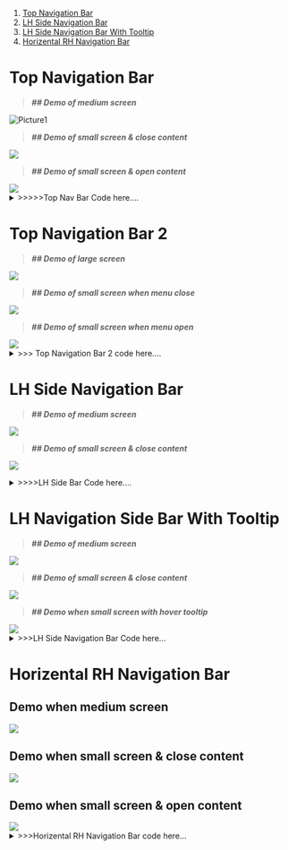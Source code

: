 1. [Top Navigation Bar](#topNav)
1. [LH Side Navigation Bar](#LHSideBar)
1. [LH Side Navigation Bar With Tooltip](#LHSideBarTooltip)
1. [Horizental RH Navigation Bar](#RHNav)



<a name='topNav'></a>

# Top Navigation Bar  

> ***## Demo of medium screen***

![Picture1](./images//nav/forMd.jpg "Picture1")

> ***## Demo of small screen & close content***

<img src='./images/nav/smClose.jpg' />

> ***## Demo of small screen & open content***

<img src='./images/nav/smOpen.jpg' />

<details>
<summary> >>>>>Top Nav Bar Code here....</summary>

## Header.js
- ইহা হল মেইন লেআউট অর্থাৎ কন্টেইনার 
- এখানে নির্ধারণ করা হল মিডিয়াম স্ক্রিন এর ওয়াইডথ ও হাইট।
```js
import React from "react";
import Nav from "./Nav";

const Header = (props) => {
  return (
    <div className="bg-indigo-600 w-full h-screen">
      <Nav />
      {props.children}
    </div>
  );
};

export default Header;
```
## Nav.js
- এখানে Navlink থেকে মেনু ও লিংক লোড হবে। 
### Medium screen
- দুইটি পার্ট লোগো এবং কনটেন্ট যাহা ফ্লেক্স এর মাধ্যমে বিটউইন থাকবে।
- এই পার্টে কনটেন্টগুলো মিডিয়াম স্ক্রিন এর জন্য ফ্লেক্স থাকবে এবং স্মল স্ক্রিন এর জন্য হাইড থাকবে।
### Small screen
- পুনরায় Navlink কে কল করতে হবে।
- এই পার্টে কনটেন্টগুলো স্মল স্ক্রিন এর জন্য ফ্লেক্স  কলাম থাকবে এবং মিডিয়াম স্ক্রিন এর জন্য হাইড থাকবে।
- এখন তার হাইট ওয়াইডথ  শেডো প্যাডিং নির্ধারণ করতে হবে।
- পজিশন ফিক্সড করা হলো।
- একটি ডিভে দুইটি আইকন নিতে হবে যাহা মিডিয়াম স্ক্রিন এর জন্য হাইড থাকবে। যখন মেনুতে ক্লিক করবে তখন কনটেন্ট ওপেন হবে যখন ক্রস এ ক্লিক করবে তখন কনটেন্ট হাইড হবে।
- এখন  এর মধ্যে নির্ধারণ করা হলো ওপেন অবস্থায় কনটেন্ট ডান সাইড থেকে আসবে ও ক্লোজ অবস্থায় কনটেন্ট ডান সাইডে চলে যাবে। 
- উভয়ের ইনডক্স সমান হওয়ার কারণে একই সাথে উভয়েই প্রদর্শিত হয়।
```js
import React, { useState } from 'react'
import { BiAnalyse } from "react-icons/bi";
import Navlink from './Navlink'
import { AiOutlineMenu, AiOutlineClose } from "react-icons/ai";

const Nav = () => {
    const [open, setOpen] = useState(false)
  return (
    <nav className='flex items-center justify-between bg-white py-4 w-full shadow-lg md:px-24 '>
        <div className="flex items-center font-bold text-2xl space-x-2 px-7">   
          <span className="text-indigo-600 text-3xl">
            <BiAnalyse />
          </span>
          <span>Designer</span>
        </div>

        <ul className='md:flex hidden gap-10  items-center'>
            <Navlink />
        </ul>
        {/* .......For Mobile..........  */}
        <ul className={`fixed z-50 bg-white w-full md:hidden flex flex-col gap-8 p-7 transition-all ease-in duration-500 ${
            open ? "top-[65px] " : "top-[-600px] "
          } `}>
        <Navlink />  
        </ul>
        <div className='md:hidden z-50 px-7 ' onClick={()=>setOpen(!open)}>
           {
            open ? <AiOutlineClose className='cursor-pointer text-2xl '/> :  <AiOutlineMenu className='cursor-pointer text-2xl' />
           }
        </div>
    </nav>
  )
}

export default Nav
```
### Navlink.js
```js
import React from "react";

const Navlink = () => {
  const Link = [
    { name: "Home", link: "/" },
    { name: "Contact", link: "/" },
    { name: "About Us", link: "/" },
    { name: "Menu", link: "/" },
  ];
  return (
    <>
      {Link.map((link, index) => (
        <li
          key={index}
          className="font-semibold hover:text-primary duration-200"
        >
          <a href={link.link}>{link.name}</a>
        </li>
      ))}
    </>
  );
};

export default Navlink;
```
</details>

# Top Navigation Bar 2

> ***## Demo of large screen***

<img src='./images/nav/top1.jpg' />

> ***## Demo of small screen when menu close***

<img src='./images/nav/top2.jpg' />

> ***## Demo of small screen when menu open***

<img src='./images/nav/top3.jpg' />

<details>
<summary> >>> Top Navigation Bar 2 code here....</summary>

## মিডিয়াম স্ক্রিন
- মেনুগুলো ফ্লেক্স রো বরাবর থাকবে, মেনুবারের নাম ও মেনুগুলো জাস্টিফাই বিটোইন থাকবে।

## স্মল স্ক্রিন
- মেনুগলো li এর মাধ্যমে নিচে নিচে থাকবে।
- দুইটি আইকেন থাকবে একটি মেনু আরেকটি ক্রস।
- যখন ওপেন থাকবে তখন ক্রস প্রদর্শিত হবে অন্যসময় মেনু প্রদর্শিত হবে। 
- মেনুতে ক্লিক করলে মেনুবার আসবে এবং ক্রস এ ক্লিক করলে মেনুবার চলে যাবে। 



```js
import React, { useState } from "react";
import { BiAnalyse } from "react-icons/bi";
import { AiOutlineMenu, AiOutlineClose } from "react-icons/ai";

const Timeline = () => {
  const [isOpen, setIsOpen] = useState(false);
  let Link = [
    { name: "Home", link: "/" },
    { name: "Contact", link: "/" },
    { name: "About Us", link: "/" },
    { name: "Menu", link: "/" },
  ];
  const timeline = () => (
/* ...........body............*/
    <div className="bg-indigo-600 w-full h-screen"> 

/* ...........Menubar............*/
      <div className="shadow-lg w-full fixed bg-white py-4 md:flex md:items-center md:justify-between">    //This is menubar

/* ...........menubar name and icon............*/
        <div className="flex items-center font-bold text-2xl space-x-2 md:px-10 px-7">   
          <span className="text-indigo-600 text-3xl">
            <BiAnalyse />
          </span>
          <span>Designer</span>
        </div>
/* ...........open and show icon............*/
        <div
          onClick={() => setIsOpen(!isOpen)}
          className="absolute right-4 top-4 text-2xl md:hidden"
        >
          {isOpen ? <AiOutlineClose /> : <AiOutlineMenu />}
        </div>

/* ...........open and show ul/li items............*/
        <ul
          className={`md:flex md:items-center px-7 md:pb-0 pb-7 transition-all duration-500 ease-in ${
            isOpen ? "top-[65px] " : "top-[-490px] "
          } md:opacity-100 absolute bg-white w-full md:w-auto md:static md:z-auto z-[-1] `}
        >
          {Link.map((link) => (
            <li className="md:ml-8 text-xl md:my-0 my-7">
              <a
                className="text-gray-800 hover:text-gray-400 duration-500"
                href={link.link}
              >
                {link.name}
              </a>
            </li>
          ))}
          <button className="text-white bg-indigo-600 px-2 py-2 rounded-md hover:bg-indigo-400 md:ml-8 md:mr-8 duration-500">
            Get Started
          </button>
        </ul>
      </div>
    </div>
  );

  return <div>{timeline()}</div>;
};

export default Timeline;
```
</details>

# LH Side Navigation Bar

> ***## Demo of medium screen***

<img src='./images/nav/forMd1.jpg' />

> ***## Demo of small screen & close content***

<img src='./images/nav/smClose1.jpg' />

<a name='LHSideBar'></a>

<details>
<summary>>>>>LH Side Bar Code here....</summary>

# LH Sidebar
- Main div divided by sidebar + Homepage
- By state when sidebar open set width and when sidebar close set width. Other width is for Homepage.
- By flex main div create two dive side to side.

```js
import React, { useState } from "react";
import controlImg  from './assets/images/control.png'
import logo  from './assets/images/logo.png'
import calender  from './assets/images/Calendar.png'
import chart_fill  from './assets/images/Chart_fill.png'
import chart  from './assets/images/Chart.png'
import chat  from './assets/images/Chat.png'
import folder  from './assets/images/Folder.png'
import search  from './assets/images/Search.png'
import setting  from './assets/images/Setting.png'
import user  from './assets/images/User.png'

export const Home = () => {
  const Menus = [
    { title: "Dashboard", src:[chart_fill] },
    { title: "Inbox", src: [chat] },
    { title: "Accounts", src: [user], gap: true },
    { title: "Schedule ", src: [calender] },
    { title: "Search", src:[search] },
    { title: "Analytics", src: [chart] },
    { title: "Files ", src:[folder], gap: true },
    { title: "Setting", src: [setting] },
  ];

  const [open, setOpen] = useState(true)
  const sidebar = () => (
    <div className="flex">
      {/* ..............................Sidebar........................ */}
      <div className={`${open ? 'w-72' : 'w-20'} h-screen bg-dark-purple relative transition-all duration-500 ease-in pt-8 p-5 `}>
        <img 
        src={[controlImg]} 
        alt=''
        className={`absolute -right-3 top-9 w-7 border-2 border-dark-purple rounded-full ${!open && 'rotate-180'}`}
        onClick={()=> setOpen(!open)}
        />
      <div className={`flex gap-x-4 items-center origin-left `}>
        <img
        src={[logo]}
        className={` cursor-pointer ${open && "rotate-[360deg]"} duration-200`} // এ্যারোর রোটেটিং নির্ধারণ করা হয়েছে।
        alt=''
        />
        <h1 className={`text-white font-semibold text-xl ${!open && 'scale-0'} duration-500`}>Designer</h1> // যখন ‍বার ক্লোজ হবে তখন টাইটেল লেখাগুলো হাইড হবে।
      </div>
      <ul className="pt-6">
        {
          Menus.map((menu, index)=>(
           <li key={index} className={`flex items-center gap-x-4 p-2 hover:bg-light-white rounded-md ${menu.gap ? 'mt-9' : 'mt-2'}`}> // গ্যাপ তৈরী করা হয়েছে।
            <img src={menu.src} alt='' className="cursor-pointer " />
            <span className={`text-gray-300 text-sm cursor-pointer ${!open && 'scale-0' } duration-500   `}>{menu.title}</span> // যখন ‍বার ক্লোজ হবে তখন টাইটেল লেখাগুলো হাইড হবে।
           </li>
          ))
        }
      </ul>

      </div>

      {/* ..............................Homepage........................ */}
      <div className="p-7 text-2xl font-semibold flex-1 h-screen">Homepage</div>
    </div>
  );
  return <div>{sidebar()}</div>;
};
export default Home;
```
</details>

<a name='LHSideBarTooltip'></a>

# LH Navigation Side Bar With Tooltip  

> ***## Demo of medium screen***

<img src='./images/nav/forMd1.jpg' />

> ***## Demo of small screen & close content***

<img src='./images/nav/smClose1.jpg' />

> ***## Demo when small screen with hover tooltip***

<img src='./images/nav/smOpen1.jpg' />

<details>
<summary> >>>LH Side Navigation Bar Code here...</summary>

## Header.js
- ইহা হল মেইন লেআউট অর্থাৎ কন্টেইনার 
- এখানে নেভিগেশন কল করা হল। এই স্থান থেকে প্রপসের মাধ্যমে মেইন লেআউট প্রদর্শিত হবে।
```js
import React from "react";
import Nav from "./Nav";

const Header = (props) => {
  return (
    <>
      <div className="flex gap-x-2 bg-gray-300">
        <Nav />
        <div>
          {props.children}
        </div>
      </div>
    </>
  );
};
export default Header;
```
## Nav.js
- এখানে Navlink থেকে মেনু ও লিংক লোড হবে। 
- যদি মেনু ওপেন থাকে তাহলে ওয়াইডথ হবে ৭২ এবং ক্লোজ থাকলে ওয়াইডথ হবে ১৬।
- মেনু বাটনে ক্লিক করলে স্ট্যাট পরিবর্তন হবে।
- নেভলিংক লোড হবে।
- স্ট্যাট এর ভেল্যুকে প্রপস এর মাধ্যমে নেভলিংকে পাঠোনো হল। 

```js
import Navlink from "./Navlink";

const Nav = () => {
    const [open, setOpen] = useState(true)
  return (
    <nav>
      <div className={`bg-[#0e0e0e] min-h-screen text-gray-100  ${open ? 'w-72' : 'w-16'} transition-all duration-500 ease-in`}>

        <div className="py-6 flex justify-end px-4">
          <AiOutlineAlignRight size={26} onClick={()=>setOpen(!open)} className='cursor-pointer' />
        </div>

        <ul>
            <Navlink open={open} />
        </ul>
      </div>
    </nav>
  );
};
export default Nav;
```
### Navlink.js

- এলআই এর ক্লাসের মাধ্যমে এ্যাংকর ট্যাগের এলিমেন্টগুলোকে কলাম অনুসারে সাজানো হয়েছে।
- a ট্যাগের ডিভের ফ্লেক্স এর মাধ্যমে আইকন ও নেমগুলোকে পাশাপাশি আনা হয়েছে।
- style এর মাধ্যমে নামগুলো প্রদর্শনের সময় এ্যানিমেশন প্রদান করা হয়েছে।
- দ্বিতীয় h2 এর মাধ্যমে ‍টুলটিপ তৈরী করা হয়েছে। অবসোলিট করা হয়েছে a ট্যাগের সাপেক্ষে। 
- টুলটিপ: অবসোলিট করে a ট্যাগের সাপেক্ষে প্রথমে নামগুলোকে লেফট থেকে ৩৬ সরানো হয়েছে, প্যাডিং ও ওয়াইডথ ০ করা হয়েছে। গ্রুপ হোভার এর মাধ্যমে পরে লেফট থেকে ১৬ সরানো হয়েছে, প্যাডিং ও ওয়াইডথ দেওয়া হয়েছে। গ্রুপ হোভার ব্যবহার করার জন্য a ট্যাগের ডিভের ফ্লেক্সকে গ্রুপ করা হয়েছে। 

```js
import React from "react";

import { MdOutlineDashboard } from "react-icons/md";
import { RiSettings4Line } from "react-icons/ri";
import { TbReportAnalytics } from "react-icons/tb";
import { AiOutlineUser, AiOutlineHeart } from "react-icons/ai";
import { FiMessageSquare, FiFolder, FiShoppingCart } from "react-icons/fi";

const Navlink = (props) => {
  console.log(!props.open);
  const menus = [
    { name: "dashboard", link: "/", icon: MdOutlineDashboard },
    { name: "user", link: "/", icon: AiOutlineUser },
    { name: "messages", link: "/", icon: FiMessageSquare },
    { name: "analytics", link: "/", icon: TbReportAnalytics, padding: true },
    { name: "File Manager", link: "/", icon: FiFolder },
    { name: "Cart", link: "/", icon: FiShoppingCart },
    { name: "Saved", link: "/", icon: AiOutlineHeart, padding: true },
    { name: "Setting", link: "/", icon: RiSettings4Line },
  ];
  return (
    <div>
      {menus.map((menu, index) => (
        <li
          key={index}
          className={`flex flex-col gap-4 text-sm font-medium hover:bg-gray-800 p-2 mt-5 rounded-md `}
        >
          <a href={menu.link} className={`relative`}>

            <div className={`group flex items-center gap-3.5 pl-3 `}>
              <span> {React.createElement(menu.icon, { size: "20" })}</span> // আইকন প্রদর্শনের নিয়ম।

              <h2
                style={{
                  transitionDelay: `${index + 3}00ms`, 
                }}
                className={`whitespace-pre duration-500 ${
                  !props.open && "opacity-0 translate-x-28 overflow-hidden"
                }`}
              >
                {menu.name}
              </h2>
              <h2
                className={`${
                  props.open && "hidden"
                } bg-white px-0 py-0 w-0 drop-shadow-lg rounded-md text-gray-900 absolute left-36 whitespace-pre group-hover:px-2 group-hover:py-1 group-hover:left-16 group-hover:duration-300 group-hover:w-fit overflow-hidden`}
              >
                {menu.name}
              </h2>
            </div>
          </a>
        </li>
      ))}
    </div>
  );
};

export default Navlink;

```
</details>

<a name='RHNav'></a>

# Horizental RH Navigation Bar  

## Demo when medium screen
<img src='./images/nav/forMd2.jpg' />

## Demo when small screen & close content
<img src='./images/nav/smClose2.jpg' />

## Demo when small screen & open content
<img src='./images/nav/smOpen2.jpg' />

<details>
<summary> >>>Horizental RH Navigation Bar code here...</summary>

## Header.js
- ইহা হল মেইন লেআউট অর্থাৎ কন্টেইনার 
- এখানে নির্ধারণ করা হল মিডিয়াম স্ক্রিন এ দুইপাশে ২৪ করে প্যাডিং দিতে হবে। স্মল স্ক্রিন এ দুই এক্সিস বরাবর ৪ করে প্যাডিং দিতে হবে।
- তার নেভিগেশন লোড হবে।
```js
import React from "react";
import Nav from "./Nav";

const Header = () => {
  return (
    <div className="md:px-24 px-4 py-4">
      <Nav />
    </div>
  );
};
export default Header;
```
## Nav.js
- এখানে Navlink থেকে মেনু ও লিংক লোড হবে। 
### Medium screen
- দুইটি পার্ট লোগো এবং কনটেন্ট যাহা ফ্লেক্স এর মাধ্যমে বিটউইন থাকবে।
- এই পার্টে কনটেন্টগুলো মিডিয়াম স্ক্রিন এর জন্য ফ্লেক্স থাকবে এবং স্মল স্ক্রিন এর জন্য হাইড থাকবে।
### Small screen
- পুনরায় Navlink কে কল করতে হবে।
- এই পার্টে কনটেন্টগুলো স্মল স্ক্রিন এর জন্য ফ্লেক্স  কলাম থাকবে এবং মিডিয়াম স্ক্রিন এর জন্য হাইড থাকবে।
- এখন তার হাইট ওয়াইডথ  শেডো প্যাডিং নির্ধারণ করতে হবে।
- পজিশন ফিক্সড করে টপ থেকে ০ করতে হবে।
- একটি ডিভে দুইটি আইকন নিতে হবে যাহা মিডিয়াম স্ক্রিন এর জন্য হাইড থাকবে। যখন মেনুতে ক্লিক করবে তখন কনটেন্ট ওপেন হবে যখন ক্রস এ ক্লিক করবে তখন কনটেন্ট হাইড হবে।
- এখন  এর মধ্যে নির্ধারণ করা হলো ওপেন অবস্থায় কনটেন্ট ডান সাইড থেকে আসবে ও ক্লোজ অবস্থায় কনটেন্ট ডান সাইডে চলে যাবে। 
- উভয়ের ইনডক্স সমান হওয়ার কারণে একই সাথে উভয়েই প্রদর্শিত হয়।
```js
import React, { useState } from 'react'
import logo from '../assets/images/logo.png'
import Navlink from './Navlink'
import { AiOutlineMenu, AiOutlineClose } from "react-icons/ai";

const Nav = () => {
    const [open, setOpen] = useState(true)
  return (
    <nav className='flex justify-between'>
        <img
        src={logo} alt='logo' className='h-9 cursor-pointer'/>

        <ul className='md:flex hidden gap-10  items-center'>
            <Navlink />
        </ul>


        {/* .......For Mobile..........  */}
        <ul className={`fixed top-0 z-50 bg-white shadow-2xl h-screen w-2/3 md:hidden flex flex-col gap-8 p-7 pt-24 duration-500 ${open ? 'right-0' : 'right-[-100%]'}`}>
        <Navlink />  
        </ul>
        <div className='md:hidden z-50 ' onClick={()=>setOpen(!open)}>
           {
            open ? <AiOutlineClose className='cursor-pointer text-2xl '/> :  <AiOutlineMenu className='cursor-pointer text-2xl' />
           }
        </div>
    </nav>
  )
}
export default Nav
```
### Navlink.js
```js
import React from "react";

const Navlink = () => {
  const Link = [
    {
      name: "Location",
      link: "/",
    },
    {
      name: "Blogs",
      link: "/",
    },
    {
      name: "Testimoials",
      link: "/",
    },
    {
      name: "Contact",
      link: "/",
    },
  ];
  return (
    <>
      {Link.map((link, index) => (
        <li
          key={index}
          className="font-semibold hover:text-primary duration-200"
        >
          <a href={link.link}>{link.name}</a>
        </li>
      ))}
    </>
  );
};

export default Navlink;

```
</details>

